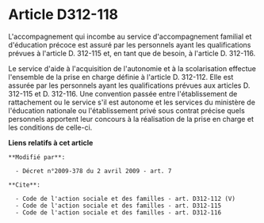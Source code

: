 # Article D312-118

L'accompagnement qui incombe au service d'accompagnement familial et d'éducation précoce est assuré par les personnels ayant
les qualifications prévues à l'article D. 312-115 et, en tant que de besoin, à l'article D. 312-116. 

Le service d'aide à l'acquisition de l'autonomie et à la scolarisation effectue l'ensemble de la prise en charge définie à
l'article D. 312-112. Elle est assurée par les personnels ayant les qualifications prévues aux articles D. 312-115 et D.
312-116. Une convention passée entre l'établissement de rattachement ou le service s'il est autonome et les services du
ministère de l'éducation nationale ou l'établissement privé sous contrat précise quels personnels apportent leur concours à
la réalisation de la prise en charge et les conditions de celle-ci.

**Liens relatifs à cet article**

	**Modifié par**:

	  - Décret n°2009-378 du 2 avril 2009 - art. 7

	**Cite**:

	  - Code de l'action sociale et des familles - art. D312-112 (V)
	  - Code de l'action sociale et des familles - art. D312-115
	  - Code de l'action sociale et des familles - art. D312-116
